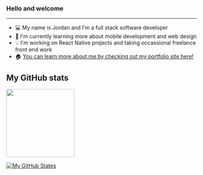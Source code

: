 ### Hello and welcome
---

- 💻 My name is Jordan and I'm a full stack software developer
- 📑 I'm currently learning more about mobile development and web design
- 💡 I'm working on React Native projects and taking occassional freelance front end work
- 🏠 [You can learn more about me by checking out my portfolio site here!](https://www.lonehippei.dev/)

## My GitHub stats

<img height="180em" src="https://github-readme-stats.vercel.app/api?username=LoneHippie&show_icons=true&hide_border=true&&count_private=true&include_all_commits=true" />

[![My GitHub States](https://github-readme-stats.vercel.app/api?username=LoneHippie&show_icons=true)](https://github.com/anuraghazra/github-readme-stats)
